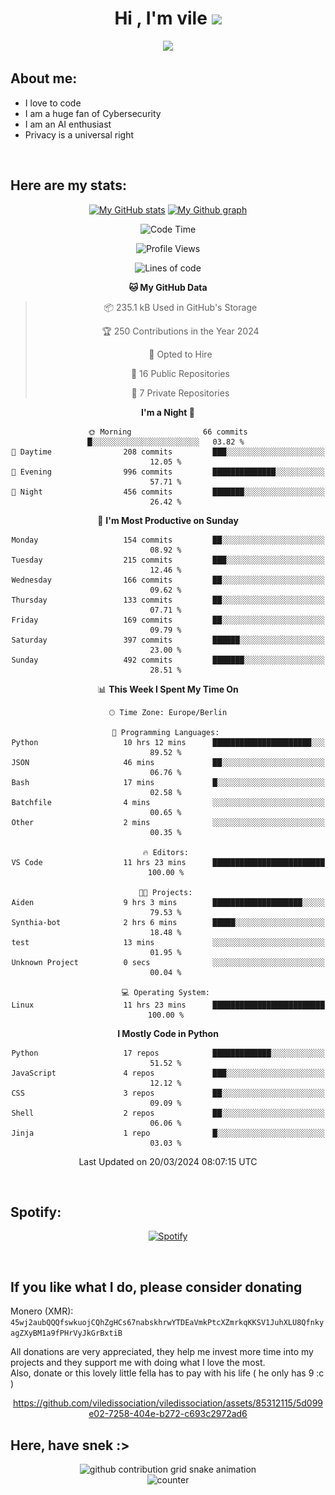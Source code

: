 <h1 align="center">Hi , I'm vile <img src="https://media.giphy.com/media/hvRJCLFzcasrR4ia7z/giphy.gif" width="35"></h1>
<p align="center">
  <a href="https://github.com/viledissociation"><img src="https://readme-typing-svg.demolab.com?font=Roboto+Mono&weight=300&size=28&duration=4000&pause=100&color=C109F7&center=true&vCenter=true&width=580&height=127&lines=I'm+a+programmer;I'm+an+AI+enthusiast;I'm+a+big+fan+of+Neural+Networks;I'm+interested+in+Computer+Science;I+love+Cybersecurity;By+the+way+I+use+Arch+%F0%9F%92%80"></a>
</p>

## About me:

- I love to code
- I am a huge fan of Cybersecurity
- I am an AI enthusiast
- Privacy is a universal right

<br>

## Here are my stats:

<div align="center">
    
 [![My GitHub stats](https://github-readme-stats.vercel.app/api?username=vilev0&count_private=true&show_icons=true&theme=radical)](https://github.com/vilev0)
 [![My Github graph](http://github-profile-summary-cards.vercel.app/api/cards/profile-details?username=vilev0&theme=radical)](https://github.com/vilev0)

<!--START_SECTION:waka-->
![Code Time](http://img.shields.io/badge/Code%20Time-250%20hrs%2026%20mins-blue)

![Profile Views](http://img.shields.io/badge/Profile%20Views-2-blue)

![Lines of code](https://img.shields.io/badge/From%20Hello%20World%20I%27ve%20Written-115.5%20thousand%20lines%20of%20code-blue)

**🐱 My GitHub Data** 

> 📦 235.1 kB Used in GitHub's Storage 
 > 
> 🏆 250 Contributions in the Year 2024
 > 
> 💼 Opted to Hire
 > 
> 📜 16 Public Repositories 
 > 
> 🔑 7 Private Repositories 
 > 
**I'm a Night 🦉** 

```text
🌞 Morning                66 commits          █░░░░░░░░░░░░░░░░░░░░░░░░   03.82 % 
🌆 Daytime                208 commits         ███░░░░░░░░░░░░░░░░░░░░░░   12.05 % 
🌃 Evening                996 commits         ██████████████░░░░░░░░░░░   57.71 % 
🌙 Night                  456 commits         ███████░░░░░░░░░░░░░░░░░░   26.42 % 
```
📅 **I'm Most Productive on Sunday** 

```text
Monday                   154 commits         ██░░░░░░░░░░░░░░░░░░░░░░░   08.92 % 
Tuesday                  215 commits         ███░░░░░░░░░░░░░░░░░░░░░░   12.46 % 
Wednesday                166 commits         ██░░░░░░░░░░░░░░░░░░░░░░░   09.62 % 
Thursday                 133 commits         ██░░░░░░░░░░░░░░░░░░░░░░░   07.71 % 
Friday                   169 commits         ██░░░░░░░░░░░░░░░░░░░░░░░   09.79 % 
Saturday                 397 commits         ██████░░░░░░░░░░░░░░░░░░░   23.00 % 
Sunday                   492 commits         ███████░░░░░░░░░░░░░░░░░░   28.51 % 
```


📊 **This Week I Spent My Time On** 

```text
🕑︎ Time Zone: Europe/Berlin

💬 Programming Languages: 
Python                   10 hrs 12 mins      ██████████████████████░░░   89.52 % 
JSON                     46 mins             ██░░░░░░░░░░░░░░░░░░░░░░░   06.76 % 
Bash                     17 mins             █░░░░░░░░░░░░░░░░░░░░░░░░   02.58 % 
Batchfile                4 mins              ░░░░░░░░░░░░░░░░░░░░░░░░░   00.65 % 
Other                    2 mins              ░░░░░░░░░░░░░░░░░░░░░░░░░   00.35 % 

🔥 Editors: 
VS Code                  11 hrs 23 mins      █████████████████████████   100.00 % 

🐱‍💻 Projects: 
Aiden                    9 hrs 3 mins        ████████████████████░░░░░   79.53 % 
Synthia-bot              2 hrs 6 mins        █████░░░░░░░░░░░░░░░░░░░░   18.48 % 
test                     13 mins             ░░░░░░░░░░░░░░░░░░░░░░░░░   01.95 % 
Unknown Project          0 secs              ░░░░░░░░░░░░░░░░░░░░░░░░░   00.04 % 

💻 Operating System: 
Linux                    11 hrs 23 mins      █████████████████████████   100.00 % 
```

**I Mostly Code in Python** 

```text
Python                   17 repos            █████████████░░░░░░░░░░░░   51.52 % 
JavaScript               4 repos             ███░░░░░░░░░░░░░░░░░░░░░░   12.12 % 
CSS                      3 repos             ██░░░░░░░░░░░░░░░░░░░░░░░   09.09 % 
Shell                    2 repos             ██░░░░░░░░░░░░░░░░░░░░░░░   06.06 % 
Jinja                    1 repo              █░░░░░░░░░░░░░░░░░░░░░░░░   03.03 % 
```




 Last Updated on 20/03/2024 08:07:15 UTC
<!--END_SECTION:waka-->
</div>
<br>

## Spotify:

<div align="center">

[![Spotify](https://whois-hoeless.vercel.app/api/spotify?background_color=0d1117&border_color=090d13)](https://open.spotify.com/user/heanchenhorst)
</div>

<br>

## If you like what I do, please consider donating

Monero (XMR): ```45wj2aubQQQfswkuojCQhZgHCs67nabskhrwYTDEaVmkPtcXZmrkqKKSV1JuhXLU8QfnkyagZXyBM1a9fPHrVyJkGrBxtiB```

All donations are very appreciated, they help me invest more time into my projects and they support me with doing what I love the most.  
Also, donate or this lovely little fella has to pay with his life (  he only has 9 :c  )

<div align="center">


https://github.com/viledissociation/viledissociation/assets/85312115/5d099e02-7258-404e-b272-c693c2972ad6


</div>

## Here, have snek :>
<div align="center">
<picture>
  <source media="(prefers-color-scheme: dark)" srcset="https://raw.githubusercontent.com/vilev0/vilev0/output/github-contribution-grid-snake-dark.svg">
  <source media="(prefers-color-scheme: light)" srcset="https://raw.githubusercontent.com/vilev0/vilev0/output/github-contribution-grid-snake.svg">
  <img alt="github contribution grid snake animation" src="https://raw.githubusercontent.com/vilev0/vilev0/output/github-contribution-grid-snake.svg">
</div>

<div align="center">
  <img src="https://moe-counter.glitch.me/get/@hoeless_count?theme=rule34" alt="counter" />
</div>

